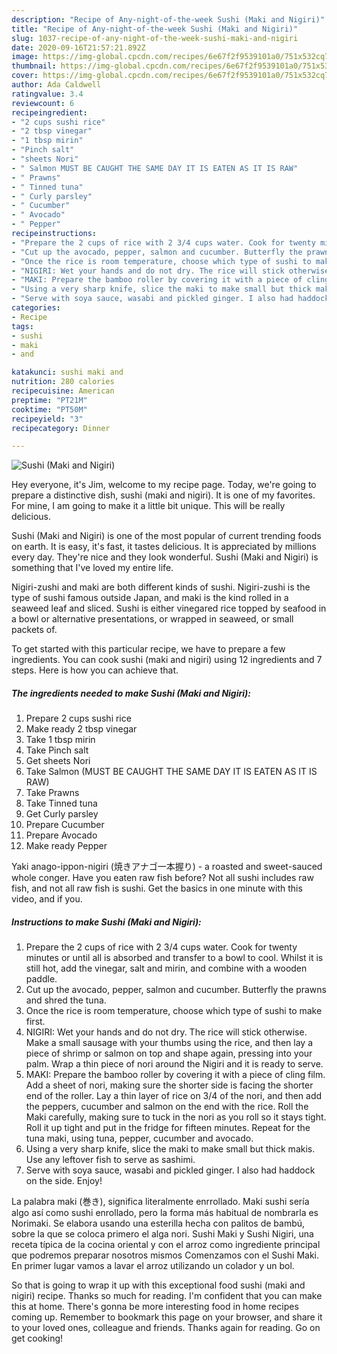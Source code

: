 ```yaml
---
description: "Recipe of Any-night-of-the-week Sushi (Maki and Nigiri)"
title: "Recipe of Any-night-of-the-week Sushi (Maki and Nigiri)"
slug: 1037-recipe-of-any-night-of-the-week-sushi-maki-and-nigiri
date: 2020-09-16T21:57:21.892Z
image: https://img-global.cpcdn.com/recipes/6e67f2f9539101a0/751x532cq70/sushi-maki-and-nigiri-recipe-main-photo.jpg
thumbnail: https://img-global.cpcdn.com/recipes/6e67f2f9539101a0/751x532cq70/sushi-maki-and-nigiri-recipe-main-photo.jpg
cover: https://img-global.cpcdn.com/recipes/6e67f2f9539101a0/751x532cq70/sushi-maki-and-nigiri-recipe-main-photo.jpg
author: Ada Caldwell
ratingvalue: 3.4
reviewcount: 6
recipeingredient:
- "2 cups sushi rice"
- "2 tbsp vinegar"
- "1 tbsp mirin"
- "Pinch salt"
- "sheets Nori"
- " Salmon MUST BE CAUGHT THE SAME DAY IT IS EATEN AS IT IS RAW"
- " Prawns"
- " Tinned tuna"
- " Curly parsley"
- " Cucumber"
- " Avocado"
- " Pepper"
recipeinstructions:
- "Prepare the 2 cups of rice with 2 3/4 cups water. Cook for twenty minutes or until all is absorbed and transfer to a bowl to cool. Whilst it is still hot, add the vinegar, salt and mirin, and combine with a wooden paddle."
- "Cut up the avocado, pepper, salmon and cucumber. Butterfly the prawns and shred the tuna."
- "Once the rice is room temperature, choose which type of sushi to make first."
- "NIGIRI: Wet your hands and do not dry. The rice will stick otherwise. Make a small sausage with your thumbs using the rice, and then lay a piece of shrimp or salmon on top and shape again, pressing into your palm. Wrap a thin piece of nori around the Nigiri and it is ready to serve."
- "MAKI: Prepare the bamboo roller by covering it with a piece of cling film. Add a sheet of nori, making sure the shorter side is facing the shorter end of the roller. Lay a thin layer of rice on 3/4 of the nori, and then add the peppers, cucumber and salmon on the end with the rice. Roll the Maki carefully, making sure to tuck in the nori as you roll so it stays tight. Roll it up tight and put in the fridge for fifteen minutes. Repeat for the tuna maki, using tuna, pepper, cucumber and avocado."
- "Using a very sharp knife, slice the maki to make small but thick makis. Use any leftover fish to serve as sashimi."
- "Serve with soya sauce, wasabi and pickled ginger. I also had haddock on the side. Enjoy!"
categories:
- Recipe
tags:
- sushi
- maki
- and

katakunci: sushi maki and 
nutrition: 280 calories
recipecuisine: American
preptime: "PT21M"
cooktime: "PT50M"
recipeyield: "3"
recipecategory: Dinner

---
```



![Sushi (Maki and Nigiri)](https://img-global.cpcdn.com/recipes/6e67f2f9539101a0/751x532cq70/sushi-maki-and-nigiri-recipe-main-photo.jpg)

Hey everyone, it's Jim, welcome to my recipe page. Today, we're going to prepare a distinctive dish, sushi (maki and nigiri). It is one of my favorites. For mine, I am going to make it a little bit unique. This will be really delicious.

Sushi (Maki and Nigiri) is one of the most popular of current trending foods on earth. It is easy, it's fast, it tastes delicious. It is appreciated by millions every day. They're nice and they look wonderful. Sushi (Maki and Nigiri) is something that I've loved my entire life.

Nigiri-zushi and maki are both different kinds of sushi. Nigiri-zushi is the type of sushi famous outside Japan, and maki is the kind rolled in a seaweed leaf and sliced. Sushi is either vinegared rice topped by seafood in a bowl or alternative presentations, or wrapped in seaweed, or small packets of.


To get started with this particular recipe, we have to prepare a few ingredients. You can cook sushi (maki and nigiri) using 12 ingredients and 7 steps. Here is how you can achieve that.

<!--inarticleads1-->

##### The ingredients needed to make Sushi (Maki and Nigiri):

1. Prepare 2 cups sushi rice
1. Make ready 2 tbsp vinegar
1. Take 1 tbsp mirin
1. Take Pinch salt
1. Get sheets Nori
1. Take  Salmon (MUST BE CAUGHT THE SAME DAY IT IS EATEN AS IT IS RAW)
1. Take  Prawns
1. Take  Tinned tuna
1. Get  Curly parsley
1. Prepare  Cucumber
1. Prepare  Avocado
1. Make ready  Pepper


Yaki anago-ippon-nigiri (焼きアナゴ一本握り) - a roasted and sweet-sauced whole conger. Have you eaten raw fish before? Not all sushi includes raw fish, and not all raw fish is sushi. Get the basics in one minute with this video, and if you. 

<!--inarticleads2-->

##### Instructions to make Sushi (Maki and Nigiri):

1. Prepare the 2 cups of rice with 2 3/4 cups water. Cook for twenty minutes or until all is absorbed and transfer to a bowl to cool. Whilst it is still hot, add the vinegar, salt and mirin, and combine with a wooden paddle.
1. Cut up the avocado, pepper, salmon and cucumber. Butterfly the prawns and shred the tuna.
1. Once the rice is room temperature, choose which type of sushi to make first.
1. NIGIRI: Wet your hands and do not dry. The rice will stick otherwise. Make a small sausage with your thumbs using the rice, and then lay a piece of shrimp or salmon on top and shape again, pressing into your palm. Wrap a thin piece of nori around the Nigiri and it is ready to serve.
1. MAKI: Prepare the bamboo roller by covering it with a piece of cling film. Add a sheet of nori, making sure the shorter side is facing the shorter end of the roller. Lay a thin layer of rice on 3/4 of the nori, and then add the peppers, cucumber and salmon on the end with the rice. Roll the Maki carefully, making sure to tuck in the nori as you roll so it stays tight. Roll it up tight and put in the fridge for fifteen minutes. Repeat for the tuna maki, using tuna, pepper, cucumber and avocado.
1. Using a very sharp knife, slice the maki to make small but thick makis. Use any leftover fish to serve as sashimi.
1. Serve with soya sauce, wasabi and pickled ginger. I also had haddock on the side. Enjoy!


La palabra maki (巻き), significa literalmente enrrollado. Maki sushi sería algo así como sushi enrollado, pero la forma más habitual de nombrarla es Norimaki. Se elabora usando una esterilla hecha con palitos de bambú, sobre la que se coloca primero el alga nori. Sushi Maki y Sushi Nigiri, una receta típica de la cocina oriental y con el arroz como ingrediente principal que podremos preparar nosotros mismos Comenzamos con el Sushi Maki. En primer lugar vamos a lavar el arroz utilizando un colador y un bol. 

So that is going to wrap it up with this exceptional food sushi (maki and nigiri) recipe. Thanks so much for reading. I'm confident that you can make this at home. There's gonna be more interesting food in home recipes coming up. Remember to bookmark this page on your browser, and share it to your loved ones, colleague and friends. Thanks again for reading. Go on get cooking!
